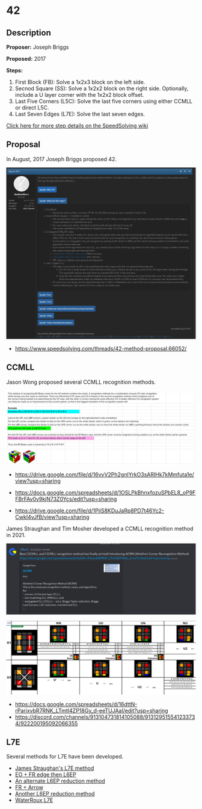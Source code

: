 # 42

## Description

**Proposer:** Joseph Briggs

**Proposed:** 2017

**Steps:**

1. First Block (FB): Solve a 1x2x3 block on the left side.
2. Secnod Square (SS): Solve a 1x2x2 block on the right side. Optionally, include a U layer corner with the 1x2x2 block offset.
3. Last Five Corners (L5C): Solve the last five corners using either CCMLL or direct L5C.
4. Last Seven Edges (L7E): Solve the last seven edges.

[Click here for more step details on the SpeedSolving wiki](https://www.speedsolving.com/wiki/index.php/42)

## Proposal

In August, 2017 Joseph Briggs proposed 42.

![Proposal 1](img/42/Proposal.png)

- https://www.speedsolving.com/threads/42-method-proposal.66052/

## CCMLL

Jason Wong proposed several CCMLL recognition methods.

![Jason Wong Recognition](img/42/JWongRecognition.png)

- https://drive.google.com/file/d/16vyV2Ph2gnIYrkO3sARIHk7kMmfuta1e/view?usp=sharing

- https://docs.google.com/spreadsheets/d/1OSLPkBhnxfozuSPbEL8_oP9FFBrFAv0v9kjN73Z0Ycs/edit?usp=sharing

- https://drive.google.com/file/d/1PiiS8KDuJaRp8PD7t46Yc2-CwkI4vJfB/view?usp=sharing

James Straughan and Tim Mosher developed a CCMLL recognition method in 2021.

![ATCRM Release](img/42/ATCRMRelease.png)

![ATCRM Recognition](img/42/ATCRMScreenshot.png)

- https://docs.google.com/spreadsheets/d/16dttN-rParjxvbR7RNK_LTmtI4ZP18Gy_d-eeTUJAaI/edit?usp=sharing
- https://discord.com/channels/913104731814105088/913129515541233734/922200195092066355

## L7E

Several methods for L7E have been developed.

- [James Straughan's L7E method](https://sites.google.com/site/athefre/steps/l7e?authuser=0)
- [EO + FR edge then L6EP](https://docs.google.com/spreadsheets/d/1d0-2ttUQBjNjgSZJrEQMEGHCCRxw14vJ1F6olCUVIkc/edit#gid=833116945)
- [An alternate L6EP reduction method](https://docs.google.com/spreadsheets/d/1cFVvfpsqt-pQ27sO2vBpKn22Nw_mzZN8yqGFQd7kpv8/edit#gid=0)
- [FR + Arrow](https://docs.google.com/spreadsheets/d/1RnZ5RtPG1s2gWCaEqYMBAWUkU3eNg9NAKSj28rl3qGQ/edit#gid=265375165)
- [Another L6EP reduction method](https://docs.google.com/spreadsheets/d/1H3BP9ltsxkkgJ_uZReW0ojY3jdWuYPMv5XHwJu7cFHc/edit#gid=0)
- [WaterRoux L7E](https://drive.google.com/file/d/0B2QnZ3uD6I8kbnRRM0sxSDhHbkk/view?resourcekey=0-qdSGIer86IJXhHwPtxKB3w)

